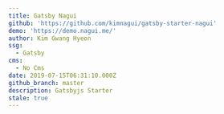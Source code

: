 ```yaml
---
title: Gatsby Nagui
github: 'https://github.com/kimnagui/gatsby-starter-nagui'
demo: 'https://demo.nagui.me/'
author: Kim Gwang Hyeon
ssg:
  - Gatsby
cms:
  - No Cms
date: 2019-07-15T06:31:10.000Z
github_branch: master
description: Gatsbyjs Starter
stale: true
---
```

